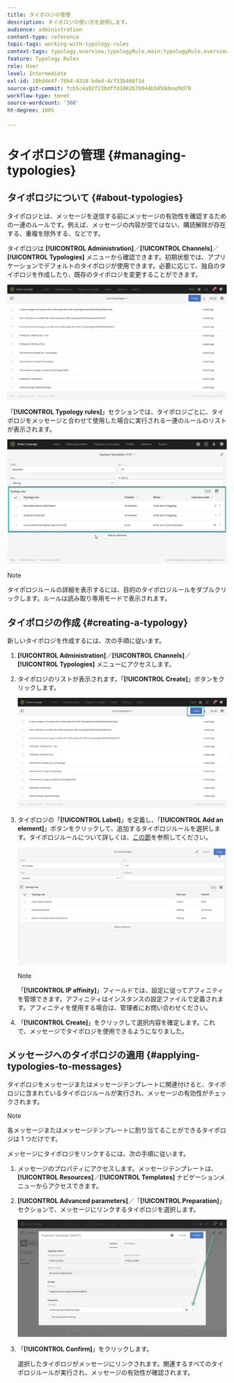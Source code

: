 ```yaml
---
title: タイポロジの管理
description: タイポロジの使い方を説明します。
audience: administration
content-type: reference
topic-tags: working-with-typology-rules
context-tags: typology,overview;typologyRule,main;typologyRule,overview
feature: Typology Rules
role: User
level: Intermediate
exl-id: 10bd4e4f-78b4-4318-bded-4cf33b466f1d
source-git-commit: fcb5c4a92f23bdffd1082b7b044b5859dead9d70
workflow-type: tm+mt
source-wordcount: '308'
ht-degree: 100%

---
```


# タイポロジの管理 {#managing-typologies}

## タイポロジについて {#about-typologies}

タイポロジとは、メッセージを送信する前にメッセージの有効性を確認するための一連のルールです。例えば、メッセージの内容が空ではない、購読解除が存在する、重複を除外する、などです。

タイポロジは **[!UICONTROL Administration]**／**[!UICONTROL Channels]**／**[!UICONTROL Typologies]** メニューから確認できます。初期状態では、アプリケーションでデフォルトのタイポロジが使用できます。必要に応じて、独自のタイポロジを作成したり、既存のタイポロジを変更することができます。

![](assets/typologies-list.png)

「**[!UICONTROL Typology rules]**」セクションでは、タイポロジごとに、タイポロジをメッセージと合わせて使用した場合に実行される一連のルールのリストが表示されます。

![](assets/typology_typo-rule-list.png)

>[!NOTE]
>
>タイポロジルールの詳細を表示するには、目的のタイポロジルールをダブルクリックします。ルールは読み取り専用モードで表示されます。

## タイポロジの作成 {#creating-a-typology}

新しいタイポロジを作成するには、次の手順に従います。

1. **[!UICONTROL Administration]**／**[!UICONTROL Channels]**／**[!UICONTROL Typologies]** メニューにアクセスします。

1. タイポロジのリストが表示されます。「**[!UICONTROL Create]**」ボタンをクリックします。

   ![](assets/typologies-create.png)

1. タイポロジの「**[!UICONTROL Label]**」を定義し、「**[!UICONTROL Add an element]**」ボタンをクリックして、追加するタイポロジルールを選択します。タイポロジルールについて詳しくは、[この節](../../sending/using/managing-typology-rules.md)を参照してください。

   ![](assets/typology_addrules.png)

   >[!NOTE]
   >
   >「**[!UICONTROL IP affinity]**」フィールドでは、設定に従ってアフィニティを管理できます。アフィニティはインスタンスの設定ファイルで定義されます。アフィニティを使用する場合は、管理者にお問い合わせください。

1. 「**[!UICONTROL Create]**」をクリックして選択内容を確定します。これで、メッセージでタイポロジを使用できるようになりました。

## メッセージへのタイポロジの適用 {#applying-typologies-to-messages}

タイポロジをメッセージまたはメッセージテンプレートに関連付けると、タイポロジに含まれているタイポロジルールが実行され、メッセージの有効性がチェックされます。

>[!NOTE]
>
>各メッセージまたはメッセージテンプレートに割り当てることができるタイポロジは 1 つだけです。

メッセージにタイポロジをリンクするには、次の手順に従います。

1. メッセージのプロパティにアクセスします。メッセージテンプレートは、**[!UICONTROL Resources]**／**[!UICONTROL Templates]** ナビゲーションメニューからアクセスできます。

1. **[!UICONTROL Advanced parameters]**／「**[!UICONTROL Preparation]**」セクションで、メッセージにリンクするタイポロジを選択します。

   ![](assets/typology_message.png)

1. 「**[!UICONTROL Confirm]**」をクリックします。

   選択したタイポロジがメッセージにリンクされます。関連するすべてのタイポロジルールが実行され、メッセージの有効性が確認されます。
